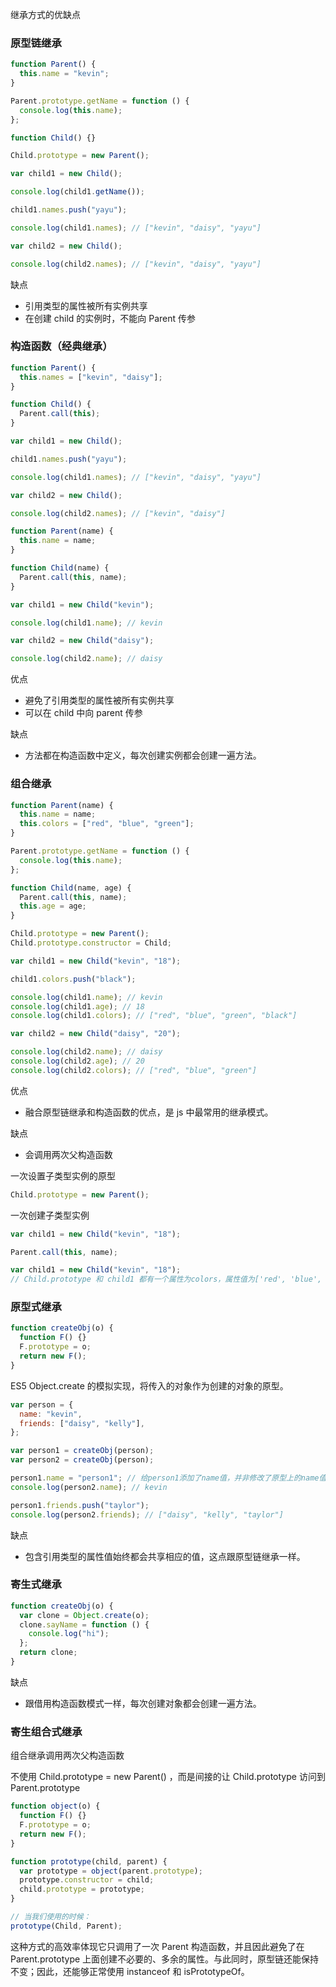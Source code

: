 继承方式的优缺点

### 原型链继承

```js
function Parent() {
  this.name = "kevin";
}

Parent.prototype.getName = function () {
  console.log(this.name);
};

function Child() {}

Child.prototype = new Parent();

var child1 = new Child();

console.log(child1.getName());
```

```js
child1.names.push("yayu");

console.log(child1.names); // ["kevin", "daisy", "yayu"]

var child2 = new Child();

console.log(child2.names); // ["kevin", "daisy", "yayu"]
```

缺点

- 引用类型的属性被所有实例共享
- 在创建 child 的实例时，不能向 Parent 传参

### 构造函数（经典继承）

```js
function Parent() {
  this.names = ["kevin", "daisy"];
}

function Child() {
  Parent.call(this);
}

var child1 = new Child();

child1.names.push("yayu");

console.log(child1.names); // ["kevin", "daisy", "yayu"]

var child2 = new Child();

console.log(child2.names); // ["kevin", "daisy"]
```

```js
function Parent(name) {
  this.name = name;
}

function Child(name) {
  Parent.call(this, name);
}

var child1 = new Child("kevin");

console.log(child1.name); // kevin

var child2 = new Child("daisy");

console.log(child2.name); // daisy
```

优点

- 避免了引用类型的属性被所有实例共享
- 可以在 child 中向 parent 传参

缺点

- 方法都在构造函数中定义，每次创建实例都会创建一遍方法。

### 组合继承

```js
function Parent(name) {
  this.name = name;
  this.colors = ["red", "blue", "green"];
}

Parent.prototype.getName = function () {
  console.log(this.name);
};

function Child(name, age) {
  Parent.call(this, name);
  this.age = age;
}

Child.prototype = new Parent();
Child.prototype.constructor = Child;

var child1 = new Child("kevin", "18");

child1.colors.push("black");

console.log(child1.name); // kevin
console.log(child1.age); // 18
console.log(child1.colors); // ["red", "blue", "green", "black"]

var child2 = new Child("daisy", "20");

console.log(child2.name); // daisy
console.log(child2.age); // 20
console.log(child2.colors); // ["red", "blue", "green"]
```

优点

- 融合原型链继承和构造函数的优点，是 js 中最常用的继承模式。

缺点

- 会调用两次父构造函数

一次设置子类型实例的原型

```js
Child.prototype = new Parent();
```

一次创建子类型实例

```js
var child1 = new Child("kevin", "18");

Parent.call(this, name);

var child1 = new Child("kevin", "18");
// Child.prototype 和 child1 都有一个属性为colors，属性值为['red', 'blue', 'green']。
```

### 原型式继承

```js
function createObj(o) {
  function F() {}
  F.prototype = o;
  return new F();
}
```

ES5 Object.create 的模拟实现，将传入的对象作为创建的对象的原型。

```js
var person = {
  name: "kevin",
  friends: ["daisy", "kelly"],
};

var person1 = createObj(person);
var person2 = createObj(person);

person1.name = "person1"; // 给person1添加了name值，并非修改了原型上的name值，原型链上的值还是kevin。
console.log(person2.name); // kevin

person1.friends.push("taylor");
console.log(person2.friends); // ["daisy", "kelly", "taylor"]
```

缺点

- 包含引用类型的属性值始终都会共享相应的值，这点跟原型链继承一样。

### 寄生式继承

```js
function createObj(o) {
  var clone = Object.create(o);
  clone.sayName = function () {
    console.log("hi");
  };
  return clone;
}
```

缺点

- 跟借用构造函数模式一样，每次创建对象都会创建一遍方法。

### 寄生组合式继承

组合继承调用两次父构造函数

不使用 Child.prototype = new Parent() ，而是间接的让 Child.prototype 访问到 Parent.prototype

```js
function object(o) {
  function F() {}
  F.prototype = o;
  return new F();
}

function prototype(child, parent) {
  var prototype = object(parent.prototype);
  prototype.constructor = child;
  child.prototype = prototype;
}

// 当我们使用的时候：
prototype(Child, Parent);
```

这种方式的高效率体现它只调用了一次 Parent 构造函数，并且因此避免了在 Parent.prototype 上面创建不必要的、多余的属性。与此同时，原型链还能保持不变；因此，还能够正常使用 instanceof 和 isPrototypeOf。